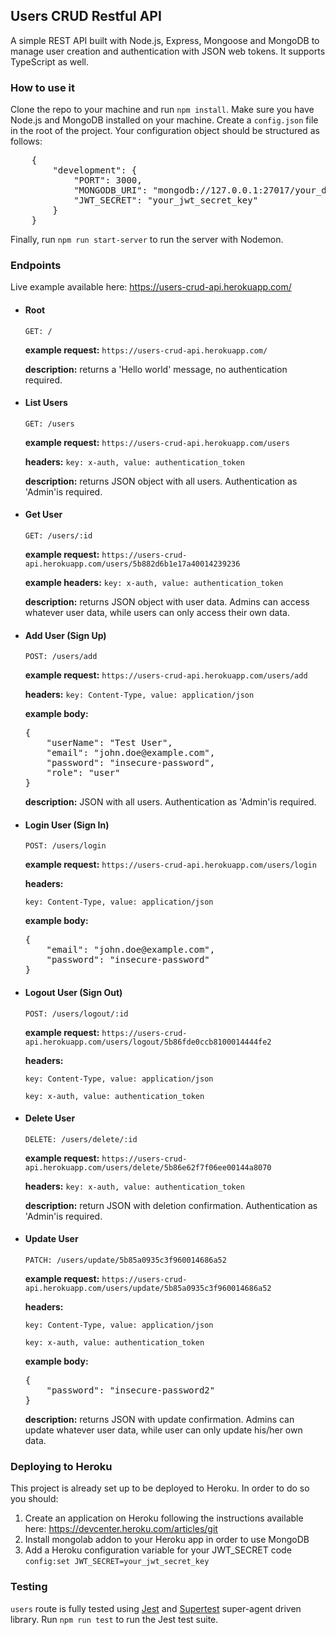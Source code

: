 <h2>Users CRUD Restful API</h2>
<p>A simple REST API built with Node.js, Express, Mongoose and MongoDB to manage user creation and authentication with JSON web tokens. It supports TypeScript as well.</p>

<h3>How to use it</h3>
<p>Clone the repo to your machine and run <code>npm install</code>. Make sure you have Node.js and MongoDB installed on your machine.
Create a <code>config.json</code> file in the root of the project. Your configuration object should be structured as follows:
<pre>
    {
        "development": {
            "PORT": 3000,
            "MONGODB_URI": "mongodb://127.0.0.1:27017/your_db_name",
            "JWT_SECRET": "your_jwt_secret_key"
        }
    }   
</pre>
Finally, run <code>npm run start-server</code> to run the server with Nodemon.</p>

<h3>Endpoints</h3>
<p>Live example available here: <a href="https://users-crud-api.herokuapp.com/" target="blank">https://users-crud-api.herokuapp.com/</a></p>
<ul>
    <li>
        <h4>Root</h4> 
        <code>GET: /</code>
        <p><b>example request:</b> <code>https://users-crud-api.herokuapp.com/</code></p>
        <p><b>description:</b> returns a 'Hello world' message, no authentication required.</p>
    </li>
    <li>
        <h4>List Users</h4> 
        <code>GET: /users</code>
        <p><b>example request:</b> <code>https://users-crud-api.herokuapp.com/users</code></p>
        <p><b>headers:</b> <code>key: x-auth, value: authentication_token</code></p>
        <p><b>description:</b> returns JSON object with all users. Authentication as 'Admin'is required.</p>
    </li>
    <li>
        <h4>Get User</h4> 
        <code>GET: /users/:id</code>
        <p><b>example request:</b> <code>https://users-crud-api.herokuapp.com/users/5b882d6b1e17a40014239236</code></p>
        <p><b>example headers:</b> <code>key: x-auth, value: authentication_token</code></p>
        <p><b>description:</b> returns JSON object with user data. Admins can access whatever user data, while users can only access their own data.</p>
    </li>
    <li>
        <h4>Add User (Sign Up)</h4> 
        <code>POST: /users/add</code>
        <p><b>example request:</b> <code>https://users-crud-api.herokuapp.com/users/add</code></p>
        <p><b>headers:</b> <code>key: Content-Type, value: application/json</code></p>
        <p><b>example body:</b></p>
<pre>
{
    "userName": "Test User",
    "email": "john.doe@example.com",
    "password": "insecure-password",
    "role": "user"
}
</pre>
        <p><b>description:</b> JSON with all users. Authentication as 'Admin'is required.</p>
    </li>
    <li>
        <h4>Login User (Sign In)</h4> 
        <code>POST: /users/login</code>
        <p><b>example request:</b> <code>https://users-crud-api.herokuapp.com/users/login</code></p>
        <p><b>headers:</b> </p>
            <p><code>key: Content-Type, value: application/json</code></p>
        <p><b>example body:</b></p>
<pre>
{
    "email": "john.doe@example.com",
    "password": "insecure-password"
}
</pre>
    </li>
    <li>
        <h4>Logout User (Sign Out)</h4> 
        <code>POST: /users/logout/:id</code>
        <p><b>example request:</b> <code>https://users-crud-api.herokuapp.com/users/logout/5b86fde0ccb8100014444fe2</code></p>
        <p><b>headers:</b></p>
        <p><code>key: Content-Type, value: application/json</code></p>
        <p><code>key: x-auth, value: authentication_token</code></p>
    </li>
    <li>
        <h4>Delete User</h4> 
        <code>DELETE: /users/delete/:id</code>
        <p><b>example request:</b> <code>https://users-crud-api.herokuapp.com/users/delete/5b86e62f7f06ee00144a8070</code></p>
        <p><b>headers:</b> <code>key: x-auth, value: authentication_token</code></p>
        <p><b>description:</b> return JSON with deletion confirmation. Authentication as 'Admin'is required.</p>
    </li>
    <li>
        <h4>Update User</h4> 
        <code>PATCH: /users/update/5b85a0935c3f960014686a52</code>
        <p><b>example request:</b> <code>https://users-crud-api.herokuapp.com/users/update/5b85a0935c3f960014686a52</code></p>
        <p><b>headers:</b></p>
        <p><code>key: Content-Type, value: application/json</code></p>
        <p><code>key: x-auth, value: authentication_token</code></p>
        <p><b>example body:</b></p>
<pre>
{
    "password": "insecure-password2"
}
</pre>
        <p><b>description:</b> returns JSON with update confirmation. Admins can update whatever user data, while user can only update his/her own data.</p>
    </li>
</ul>

<h3>Deploying to Heroku</h3>
<p>This project is already set up to be deployed to Heroku. In order to do so you should:</p>
<ol>
    <li>Create an application on Heroku following the instructions available here: <a href="https://devcenter.heroku.com/articles/git" target="blank">https://devcenter.heroku.com/articles/git</a></li>
    <li>Install mongolab addon to your Heroku app in order to use MongoDB</li>
    <li>Add a Heroku configuration variable for your JWT_SECRET code <code>config:set JWT_SECRET=your_jwt_secret_key</code></li>
</ol>

<h3>Testing</h3>
<p><code>users</code> route is fully tested using <a href="https://github.com/visionmedia/supertest" target="blank">Jest</a> and <a href="https://github.com/visionmedia/supertest" target="blank">Supertest</a> super-agent driven library. Run <code>npm run test</code> to run the Jest test suite.</p>
